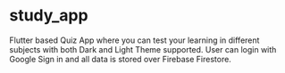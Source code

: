# study_app

Flutter based Quiz App where you can test your learning in different subjects with both Dark and Light Theme supported. User can login with Google Sign in and all data is stored over Firebase Firestore.
